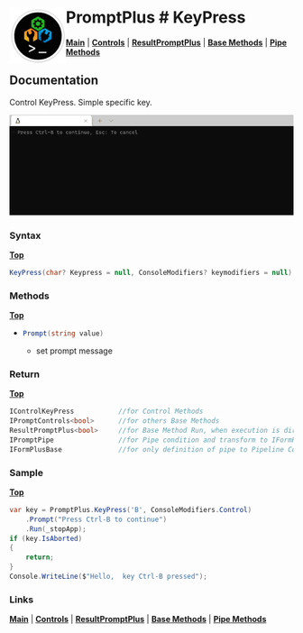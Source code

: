 # <img align="left" width="100" height="100" src="./images/icon.png"> PromptPlus # KeyPress
[**Main**](index.md#help) | 
[**Controls**](index.md#apis) |
[**ResultPromptPlus**](resultpromptplus) |
[**Base Methods**](basemethods) |
[**Pipe Methods**](pipemethods)

## Documentation
Control KeyPress. Simple specific key.

![](./images/KeyPress.gif)

### Syntax
[**Top**](#promptplus--keypress)

```csharp
KeyPress(char? Keypress = null, ConsoleModifiers? keymodifiers = null)
````

### Methods
[**Top**](#promptplus--keypress)

- ```csharp
  Prompt(string value)
  ``` 
  - set prompt message 

### Return
[**Top**](#promptplus--keypress)

```csharp
IControlKeyPress           //for Control Methods
IPromptControls<bool>      //for others Base Methods
ResultPromptPlus<bool>     //for Base Method Run, when execution is direct 
IPromptPipe                //for Pipe condition and transform to IFormPlusBase 
IFormPlusBase              //for only definition of pipe to Pipeline Control
````

### Sample
[**Top**](#promptplus--keypress)

```csharp
var key = PromptPlus.KeyPress('B', ConsoleModifiers.Control)
    .Prompt("Press Ctrl-B to continue")
    .Run(_stopApp);
if (key.IsAborted)
{
    return;
}
Console.WriteLine($"Hello,  key Ctrl-B pressed");
````

### Links
[**Main**](index.md#help) | 
[**Controls**](index.md#apis) |
[**ResultPromptPlus**](resultpromptplus) |
[**Base Methods**](basemethods) |
[**Pipe Methods**](pipemethods)
